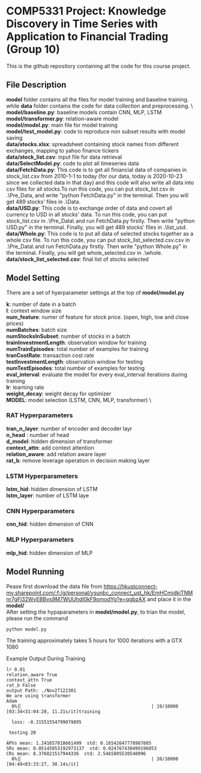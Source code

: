 # COMP5331 Project: Knowledge Discovery in Time Series with Application to Financial Trading (Group 10)

This is the github repository containing all the code for this course project.

## File Description
**model** folder contains all the files for model training and baseline training. while **data** folder contains the code for data collection and preprocessing. \ 
\
**model/baseline.py**: baseline models contain CNN, MLP, LSTM \
**model/transformer.py**: relation-aware model \
**model/model.py**: main file for model training\
**model/test_model.py**: code to reproduce non subset results with model saving\
**data/stocks.xlsx**: spreadsheet containing stock names from different exchanges, mapping to yahoo finance tickers\
**data/stock_list.csv**: input file for data retrieval\
**data/SelectModel.py**: code to plot all timeseries data\
**data/FetchData.py**: This code is to get all finiancial data of companies in stock_list.csv from 2010-1-1 to today (for our data, today is 2020-10-23 since we collected data in that day) and this code will also write all data into csv files for all stocks.To run this code, you can put stock_list.csv in .\Pre_Data\, and write "python FetchData.py" in the terminal. Then you will get 489 stocks' files in .\Data\.\
**data/USD.py**: This code is to exchange order of data and covert all currency to USD in all stocks' data. To run this code, you can put stock_list.csv in .\Pre_Data\ and run FetchData.py firstly. Then write "python USD.py" in the terminal. Finally, you will get 489 stocks' files in .\list_usd\.\
**data/Whole.py**: This code is to put all data of selected stocks together as a whole csv file. To run this code, you can put stock_list_selected.csv.csv in .\Pre_Data\ and run FetchData.py firstly. Then write "python Whole.py" in the terminal. Finally, you will get whole_selected.csv in .\whole\.\
**data/stock_list_selected.csv**: final list of stocks selected

## Model Setting
There are a set of hyerparameter settings at the top of **model/model.py**

**k**: number of date in a batch  \
**l**: context window size\
**num_feature**: numer of feature for stock price. (open, high, low and close prices)\
**numBatches**: batch size\
**numStocksInSubset**: number of stocks in a batch \
**trainInvestmentLength**: observation window for training\
**numTrainEpisodes**: total number of examples for training\
**tranCostRate**: transaction cost rate\
**testInvestmentLength**: observation window for testing\
**numTestEpisodes**: total number of examples for testing\
**eval_interval**: evaluate the model for every eval_interval iterations during training\
**lr**: learning rate\
**weight_decay**: weight decay for optimizer\
**MODEL**: model selection (LSTM, CNN, MLP, transformer) \
### RAT Hyperparameters
**tran_n_layer**: number of encoder and decoder layr\
**n_head** : number of head \
**d_model**: hidden dimension of transformer\
**context_attn**: add context attention\
**relation_aware**: add relation aware layer\
**rat_b**: remove leverage operation in decision making layer


### LSTM Hyperparameters
**lstm_hid**: hidden dimension of LSTM\
**lstm_layer**: number of LSTM laye

### CNN Hyperparameters
**cnn_hid**: hidden dimension of CNN

### MLP Hyperparameters
**mlp_hid**: hidden dimension of MLP


## Model Running
Pease first download the data file from https://hkustconnect-my.sharepoint.com/:f:/g/personal/ysunbc_connect_ust_hk/EmHCmjdkiTNMnr7gFl32WyEBBvs9M7WUUhdI0kF9omodYg?e=qgbzAX and place it in the **model/** \
After setting the hypaparameters in **model/model.py**, to trian the model, please run the command
```
python model.py
```
The training approximately takes 5 hours for 1000 iterations with a GTX 1080  

Example Output During Training

```
lr 0.01
relation_aware True
context_attn True
rat_b False
output Path: ./Nov27122301
We are using transformer
Adam
  0%|▏                                                | 19/10000 [03:34<31:04:20, 11.21s/it]training 
  
  loss: -0.31551554799079895

 testing 20

APVs mean: 1.241657018661499  std: 0.16542647778987885
SRs mean: 0.05145053192973137  std: 0.024767430499196053
CRs mean: 8.376821517944336  std: 2.5465805530548096
  0%|▏                                                | 20/10000 [04:49<83:33:27, 30.14s/it]
```
